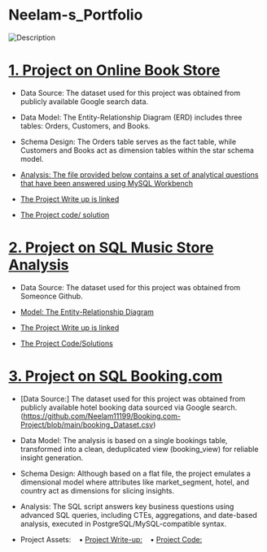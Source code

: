 # Neelam-s_Portfolio

![Description](https://media3.giphy.com/media/v1.Y2lkPTc5MGI3NjExMXd2OXg5aHBkNGYzMDFhZmxmeGJ6ZWlxejVpZWU0MjhkdWFmbmVtOSZlcD12MV9pbnRlcm5hbF9naWZfYnlfaWQmY3Q9Zw/mBukxOCWsdVAXIJUUW/giphy.gif)

# [1. Project on Online Book Store](https://github.com/Neelam11199/SQL-Project-on-Online-Book-store)

* Data Source: The dataset used for this project was obtained from publicly available Google search data.

* Data Model: The Entity-Relationship Diagram (ERD) includes three tables: Orders, Customers, and Books.

* Schema Design: The Orders table serves as the fact table, while Customers and Books act as dimension tables within the star schema model.

* [Analysis: The file provided below contains a set of analytical questions that have been answered using MySQL Workbench](https://github.com/Neelam11199/SQL-Project-on-Online-Book-store/blob/main/SQL%20Project%20Questions%20Day%2030.pdf) 

* [The Project Write up is linked](https://github.com/Neelam11199/SQL-Project-on-Online-Book-store/blob/main/%F0%9F%93%98%20Project%20Write%20Up(Online%20Book%20Store).pdf)

* [The Project code/ solution](https://github.com/Neelam11199/SQL-Project-on-Online-Book-store/blob/main/OnlineBookStore%20Project_Solution.sql)

# [2. Project on SQL Music Store Analysis](https://github.com/Neelam11199/SQL_Music_Store_Analysis)

* Data Source: The dataset used for this project was obtained from Someonce Github.

* [ Model: The Entity-Relationship Diagram](https://github.com/Neelam11199/SQL_Music_Store_Analysis/blob/main/MusicDatabaseSchema.png)

* [The Project Write up is linked](https://github.com/Neelam11199/SQL_Music_Store_Analysis/blob/main/Project%20Write%20Up%20_%F0%9F%8E%B5%20Music%20Store%20Database.pdf)

* [The Project Code/Solutions](https://github.com/Neelam11199/SQL_Music_Store_Analysis/blob/main/Music_Store_Solution.sql)

# [3. Project on SQL Booking.com](https://github.com/Neelam11199/Booking.com-Project) 

* [Data Source:] The dataset used for this project was obtained from publicly available hotel booking data sourced via Google search.(https://github.com/Neelam11199/Booking.com-Project/blob/main/booking_Dataset.csv)

* Data Model: The analysis is based on a single bookings table, transformed into a clean, deduplicated view (booking_view) for reliable insight generation.

* Schema Design: Although based on a flat file, the project emulates a dimensional model where attributes like market_segment, hotel, and country act as dimensions for slicing insights.

*  Analysis: The SQL script answers key business questions using advanced SQL queries, including CTEs, aggregations, and date-based analysis, executed in PostgreSQL/MySQL-compatible syntax.

*  Project Assets:
   • [Project Write-up:](https://github.com/Neelam11199/Booking.com-Project/blob/main/README.md)
   • [Project Code:](https://github.com/Neelam11199/Booking.com-Project/blob/main/Booking.com%20Project%20Solution.sql)










